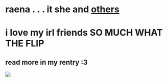 # raena . . . it she and [others]()
# i love my irl friends SO MUCH WHAT THE FLIP
## read more in my rentry :3
 ![](https://komarev.com/ghpvc/?username=Victor-Grantz&color=blue)
